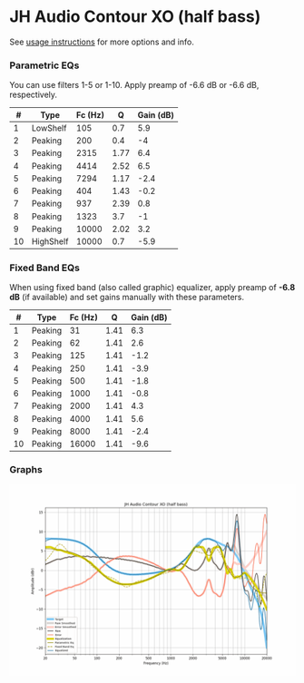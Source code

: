 # JH Audio Contour XO (half bass)
See [usage instructions](https://github.com/jaakkopasanen/AutoEq#usage) for more options and info.

### Parametric EQs
You can use filters 1-5 or 1-10. Apply preamp of -6.6 dB or -6.6 dB, respectively.

|   # | Type      |   Fc (Hz) |    Q |   Gain (dB) |
|-----|-----------|-----------|------|-------------|
|   1 | LowShelf  |       105 | 0.7  |         5.9 |
|   2 | Peaking   |       200 | 0.4  |        -4   |
|   3 | Peaking   |      2315 | 1.77 |         6.4 |
|   4 | Peaking   |      4414 | 2.52 |         6.5 |
|   5 | Peaking   |      7294 | 1.17 |        -2.4 |
|   6 | Peaking   |       404 | 1.43 |        -0.2 |
|   7 | Peaking   |       937 | 2.39 |         0.8 |
|   8 | Peaking   |      1323 | 3.7  |        -1   |
|   9 | Peaking   |     10000 | 2.02 |         3.2 |
|  10 | HighShelf |     10000 | 0.7  |        -5.9 |

### Fixed Band EQs
When using fixed band (also called graphic) equalizer, apply preamp of **-6.8 dB** (if available) and set gains manually with these parameters.

|   # | Type    |   Fc (Hz) |    Q |   Gain (dB) |
|-----|---------|-----------|------|-------------|
|   1 | Peaking |        31 | 1.41 |         6.3 |
|   2 | Peaking |        62 | 1.41 |         2.6 |
|   3 | Peaking |       125 | 1.41 |        -1.2 |
|   4 | Peaking |       250 | 1.41 |        -3.9 |
|   5 | Peaking |       500 | 1.41 |        -1.8 |
|   6 | Peaking |      1000 | 1.41 |        -0.8 |
|   7 | Peaking |      2000 | 1.41 |         4.3 |
|   8 | Peaking |      4000 | 1.41 |         5.6 |
|   9 | Peaking |      8000 | 1.41 |        -2.4 |
|  10 | Peaking |     16000 | 1.41 |        -9.6 |

### Graphs
![](./JH%20Audio%20Contour%20XO%20(half%20bass).png)
